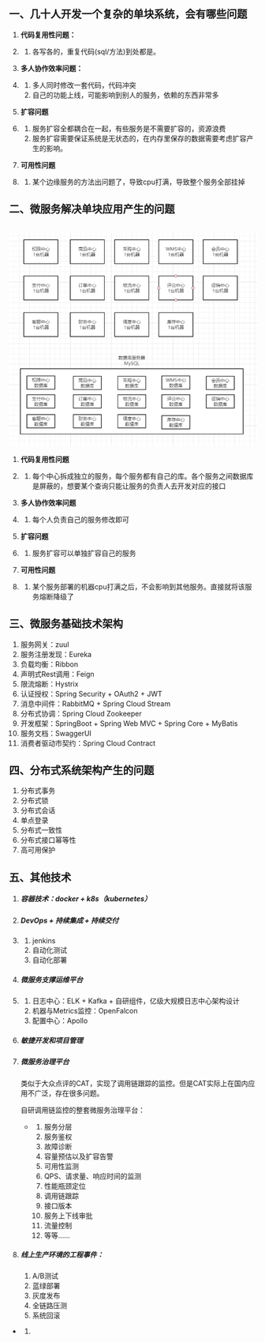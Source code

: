 ## 一、几十人开发一个复杂的单块系统，会有哪些问题

1. **代码复用性问题：**

2. 1. 各写各的，重复代码(sql/方法)到处都是。

3. **多人协作效率问题：**

4. 1. 多人同时修改一套代码，代码冲突
   2. 自己的功能上线，可能影响到别人的服务，依赖的东西非常多

5. **扩容问题**

6. 1. 服务扩容全都耦合在一起，有些服务是不需要扩容的，资源浪费
   2. 服务扩容需要保证系统是无状态的，在内存里保存的数据需要考虑扩容产生的影响。

7. **可用性问题**

8. 1. 某个边缘服务的方法出问题了，导致cpu打满，导致整个服务全部挂掉

## **二、微服务解决单块应用产生的问题**

​    ![微服务解决单块应用产生的问题](1.微服务概览.assets\微服务解决单块应用产生的问题.png)

1. **代码复用性问题**

2. 1. 每个中心拆成独立的服务，每个服务都有自己的库。各个服务之间数据库是屏蔽的，想要某个查询只能让服务的负责人去开发对应的接口

3. **多人协作效率问题**

4. 1. 每个人负责自己的服务修改即可

5. **扩容问题**

6. 1. 服务扩容可以单独扩容自己的服务

7. **可用性问题**

8. 1. 某个服务部署的机器cpu打满之后，不会影响到其他服务。直接就将该服务熔断降级了

## **三、微服务基础技术架构**

1. 服务网关：zuul
2. 服务注册发现：Eureka
3. 负载均衡：Ribbon
4. 声明式Rest调用：Feign
5. 限流熔断：Hystrix
6. 认证授权：Spring Security + OAuth2 + JWT
7. 消息中间件：RabbitMQ + Spring Cloud Stream
8. 分布式协调：Spring Cloud Zookeeper
9. 开发框架：SpringBoot + Spring Web MVC + Spring Core + MyBatis
10. 服务文档：SwaggerUI
11. 消费者驱动市契约：Spring Cloud Contract

## **四、分布式系统架构产生的问题**

1. 分布式事务
2. 分布式锁
3. 分布式会话
4. 单点登录
5. 分布式一致性
6. 分布式接口幂等性
7. 高可用保护

## **五、其他技术**

1. ##### 容器技术：docker + k8s（kubernetes）

2. ##### DevOps + 持续集成 + 持续交付

3. 1. jenkins
   2. 自动化测试
   3. 自动化部署

4. ##### 微服务支撑运维平台

5. 1. 日志中心：ELK + Kafka + 自研组件，亿级大规模日志中心架构设计
   2. 机器与Metrics监控：OpenFalcon
   3. 配置中心：Apollo

6. ##### 敏捷开发和项目管理

7. ##### 微服务治理平台

   类似于大众点评的CAT，实现了调用链跟踪的监控。但是CAT实际上在国内应用不广泛，存在很多问题。

   自研调用链监控的整套微服务治理平台：

   - 1. 服务分层
     2. 服务鉴权
     3. 故障诊断
     4. 容量预估以及扩容告警
     5. 可用性监测
     6. QPS、请求量、响应时间的监测
     7. 性能瓶颈定位
     8. 调用链跟踪
     9. 接口版本
     10. 服务上下线审批
     11. 流量控制
     12. 等等……

8. ##### 线上生产环境的工程事件：

   1. A/B测试
   2. 蓝绿部署
   3. 灰度发布
   4. 全链路压测
   5. 系统回滚

   

- 1. 